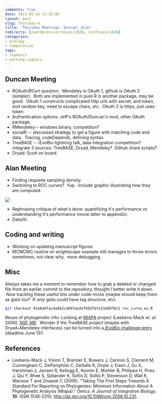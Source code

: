 ```yaml
---
comments: true
date: 2011-05-26 23:53:05
layout: post
slug: thursday-6
title: 'Thursday Meetings: Duncan; Alan'
redirects: [/wordpress/archives/1826, /archives/1826]
categories:
- ecology
- computation 
tags:
- ropensci 
- warning-signals
---
```


## Duncan Meeting

* ROAuth/RCurl question.  Mendeley is OAuth 1, github is OAuth 2 (simpler).  Both are implemented in pure R in another package, may be good.  OAuth 1 constructs complicated http urls with secret, and token, and random key, need to escape chars, etc.  OAuth 2 is https, just uses token.
* Authentication options: Jeff's ROAuth/Duncan's mod, other OAuth package.
* RMendeley-- windows binary, competition?
* socialR -- discussed strategy to get a figure with matching code and data.  Tracing, codeDepends, defining syntax.
* TreeBASE -- iEvoBio lightning talk, data integration competition?  integrate 3 sources: TreeBASE, Dryad, Mendeley?  Github share scripts?
* Dryad: Scott on board.


## Alan Meeting

* Finding requisite sampling density.
* Switching to ROC curves?  Yup.  Include graphic illustrating how they are computed.


![]( http://farm3.staticflickr.com/2446/5762718170_60466b90dd_o.png )


* Rephrasing critique of what's done: quantifying it's performance vs understanding it's performance (move latter to appendix).
* Data/lit.

## Coding and writing

- Working on updating manuscript figures
- MCMCMC routine on wrightscape example still manages to throw errors sometimes, not clear why.  more debugging.


## Misc

Always takes me a moment to remember how to grab a deleted or changed file from an earlier commit to the repository, thought I better write it down.  Now tracking these useful bits under code-tricks (maybe should keep them as gists too?  If only gists could have tag structure, etc)


```bash
git checkout 81e8a9fac4a862ca097ae2ef693fbfe33a0970c5 roc_curve_ex.R
```


Reuse of phylogenetic info: Looking at [MIAPA](https://www.nescent.org/sites/evoio/MIAPA) project (Leebens-Mack _et. al._ 2006), [NSF ABI](http://www.nsf.gov/funding/pgm_summ.jsp?pims_id=5444).  Wonder if the TreeBASE project (maybe with Dryad+Mendeley interfaces) can be turned into a[ iEvoBio challenge entry](http://ievobio.org/challenge.html) (deadline June 13!)

## References


- Leebens-Mack J, Vision T, Brenner E, Bowers J, Cannon S, Clement M, Cunningham C, DePamphilis C, DeSalle R, Doyle J, Eisen J, Gu X, Harshman J, Jansen R, Kellogg E, Koonin E, Mishler B, Philippe H, Pires J, Qiu Y, Rhee S, Sjölander K, Soltis D, Soltis P, Stevenson D, Wall K, Warnow T and Zmasek C (2006).
"Taking The First Steps Towards A Standard For Reporting on Phylogenies: Minimum Information About A Phylogenetic Analysis (Miapa)."
*Omics: A Journal of Integrative Biology*, **10**.
ISSN 1536-2310, <a href="http://dx.doi.org/10.1089/omi.2006.10.231">http://dx.doi.org/10.1089/omi.2006.10.231</a>.

